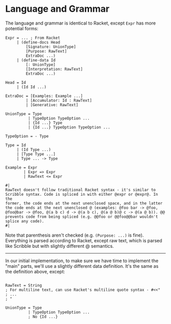 # Language and Grammar

The language and grammar is identical to Racket, except `Expr` has more
potential forms:

```text
Expr = ... ; From Racket
     | (define-docs Head
         [Signature: UnionType]
         [Purpose: RawText]
         ExtraDoc ...)
     | (define-data Id
         [: UnionType]
         [Interpretation: RawText]
         ExtraDoc ...)

Head = Id
     | (Id Id ...)

ExtraDoc = [Examples: Example ...]
         | [Accumulator: Id : RawText]
         | [Generative: RawText]

UnionType = Type
          | TypeOption TypeOption ...
          | {Id ...} Type
          | {Id ...} TypeOption TypeOption ...

TypeOption = - Type

Type = Id
     | (Id Type ...)
     | [Type Type ...]
     | Type ... -> Type

Example = Expr
        | Expr => Expr
        | RawText <= Expr

#|
RawText doesn't follow traditional Racket syntax - it's similar to
Scribble syntax. Code is spliced in with either @expr or @expr@. In the
former, the code ends at the next unenclosed space, and in the latter
the code ends at the next unenclosed @ (examples: @foo bar -> @foo,
@foo@bar -> @foo, @(a b c) d -> @(a b c), @(a @ b)@ c -> @(a @ b)). @@
prevents code from being spliced (e.g. @@foo or @@foo@@bar wouldn't
splice any code).
#|
```

Note that parenthesis aren't checked (e.g. `(Purpose: ...)` is fine).
Everything is parsed according to Racket, except raw text, which is
parsed like Scribble but with slightly different @ semantics.

---

In our initial implementation, to make sure we have time to implement
the "main" parts, we'll use a slightly different data definition. It's
the same as the definition above, except:

```

RawText = String
; For multiline text, can use Racket's multiline quote syntax - #<<"
; ...
; "

UnionType = Type
          | TypeOption TypeOption ...
          ; No {Id ...}
```
